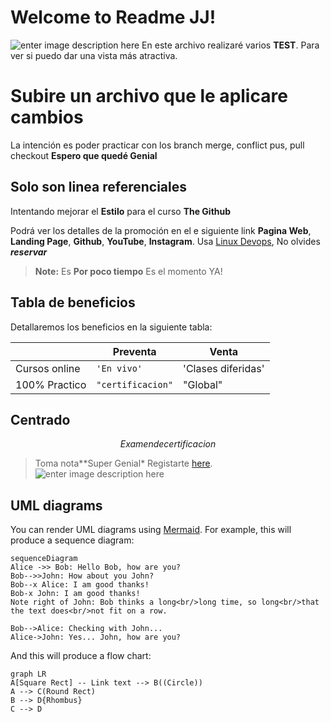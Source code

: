 
# Welcome to Readme JJ! 
![enter image description here](https://www.geekmonkeytech.com/images/logo.png)
En este archivo realizaré varios  **TEST**.  Para ver si puedo dar una vista más atractiva.


# Subire un archivo  que le aplicare  cambios

La intención es poder practicar con los branch merge, conflict pus, pull checkout **Espero que quedé Genial**

## Solo son linea referenciales 

Intentando mejorar el  **Estilo** para el curso **The Github** 

Podrá ver los detalles de la promoción en el e siguiente link **Pagina Web**, **Landing Page**, **Github**, **YouTube**, **Instagram**. Usa [Linux Devops](https://geekmonkeytech.com/), No olvides _**reservar**_

> **Note:** Es **Por poco tiempo** Es el momento YA!

## Tabla de beneficios

Detallaremos los beneficios en la siguiente tabla:

|                |Preventa                         |Venta                         |
|----------------|-------------------------------|-----------------------------|
|Cursos online|`'En vivo'`            |'Clases diferidas'            |
|100% Practico          |`"certificacion"`            |"Global"           

## Centrado

$$
Examen de certificacion
$$

> Toma nota**Super Genial* Registarte [here](https://geekmonkeytech.com).
 ![enter image description here](https://www.geekmonkeytech.com/images/logo.png)

## UML diagrams

You can render UML diagrams using [Mermaid](https://mermaidjs.github.io/). For example, this will produce a sequence diagram:

```mermaid
sequenceDiagram
Alice ->> Bob: Hello Bob, how are you?
Bob-->>John: How about you John?
Bob--x Alice: I am good thanks!
Bob-x John: I am good thanks!
Note right of John: Bob thinks a long<br/>long time, so long<br/>that the text does<br/>not fit on a row.

Bob-->Alice: Checking with John...
Alice->John: Yes... John, how are you?
```

And this will produce a flow chart:

```mermaid
graph LR
A[Square Rect] -- Link text --> B((Circle))
A --> C(Round Rect)
B --> D{Rhombus}
C --> D
```
